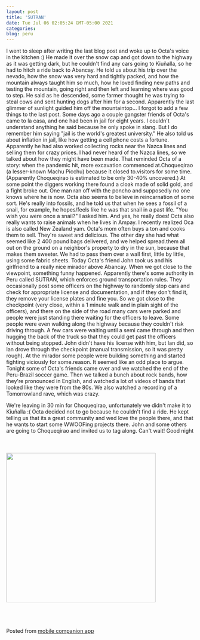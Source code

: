 ```yaml
---
layout: post
title: 'SUTRAN'
date: Tue Jul 06 02:05:24 GMT-05:00 2021
categories: 
blog: peru
---
```

I went to sleep after writing the last blog post and woke up to Octa's voice in the kitchen :) He made it over the snow cap and got down to the highway as it was getting dark, but he couldn't find any cars going to Kiuñalla, so he had to hitch a ride back to Abancay. He told us about his trip over the nevado, how the snow was very hard and tightly packed, and how the mountain always taught him so much, how he loved finding new paths and testing the mountain, going right and then left and learning where was good to step. He said as he descended, some farmer thought he was trying to steal cows and sent hunting dogs after him for a second. Apparently the last glimmer of sunlight guided him off the mountaintop...
I forgot to add a few things to the last post. Some days ago a couple gangster friends of Octa's came to la casa, and one had been in jail for eight years. I couldn't understand anything he said because he only spoke in slang. But I do remember him saying "jail is the world's greatest university." He also told us about inflation in jail, like how getting a cell phone costs a fortune. Apparently he had also worked collecting rocks near the Nazca lines and selling them for crazy prices. I had never heard of the Nazca lines, so we talked about how they might have been made. That reminded Octa of a story: when the pandemic hit, more excavation commenced at.Choqueqirao (a lesser-known Machu Picchu) because it closed to.visitors for some time. (Apparently Choqueqirao is estimated to be only 30-40% uncovered.) At some point the diggers working there found a cloak made of solid gold, and a fight broke out. One man ran off with the poncho and supposedly no one knows where he is now. 
Octa also seems to believe in reincarnation of some sort. He's really into fossils, and he told us that when he sees a fossil of a snail, for example, he hopes/feels like he was that snail in a past life. "You wish you were once a snail?" I asked him. And yes, he really does!
Octa also really wants to raise animals when he lives in Ampay.
I recently realized Oca is also called New Zealand yam. Octa's mom often buys a ton and cooks them to sell. They're sweet and delicious. The other day she had what seemed like 2 400 pound bags delivered, and we helped spread.them all out on the ground on a neighbor's property to dry in the sun, because that makes them sweeter. We had to pass them over a wall first, little by little, using some fabric sheets. 
Today Octa's friend John took us and his girlfriend to a really nice mirador above Abancay. When we got close to the viewpoint, something funny happened. Apparently there's some authority in Peru called SUTRAN, which enforces ground transportation rules. They occasionally post some officers on the highway to randomly stop cars and check for appropriate license and documentation, and if they don't find it, they remove your license plates and fine you. So we got close to the checkpoint (very close, within a 1 minute walk and in plain sight of the officers), and there on the side of the road many cars were parked and people were just standing there waiting for the officers to leave. Some people were even walking along the highway because they couldn't risk driving through. A few cars were waiting until a semi came through and then hugging the back of the truck so that they could get past the officers without being stopped. John didn't have his license with him, but Ian did, so Ian drove through the checkpoint (manual transmission, so it was pretty rough). At the mirador some people were building something and started fighting viciously for some.reason. It seemed like an odd place to argue.
Tonight some of Octa's friends came over and we watched the end of the Peru-Brazil soccer game. Then we talked a bunch about rock bands, how they're pronounced in English, and watched a lot of videos of bands that looked like they were from the 80s. We also watched a recording of a Tomorrowland rave, which was crazy. 

We're leaving in 30 min for Choqueqirao, unfortunately we didn't make it to Kiuñalla :( Octa decided not to go because he couldn't find a ride. He kept telling us that its a great community and wed love the people there,  and that he wants to start some WWOOFing projects there. John and some others are going to Choqueqirao and invited us to tag along. Can't wait! Good night<br><br><br><br><img src="{{ '/assets/img/IMG_20210702_173432.jpg' | prepend: site.baseurl }}" width="400" /><br><br><br><br><br><span class="text-sm">Posted from <a href="https://github.com/serviceberry3/ghub_pgs_blog_pusher" class="text-green-500">mobile companion app</a></span>